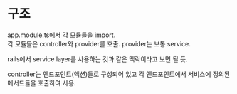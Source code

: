# 구조

app.module.ts에서 각 모듈들을 import.  
각 모듈들은 controller와 provider를 호출. provider는 보통 service.

rails에서 service layer를 사용하는 것과 같은 맥락이라고 보면 될 듯. 

controller는 엔드포인트(액션)들로 구성되어 있고 각 엔드포인트에서 서비스에 정의된 메서드들을 호출하여 사용.
